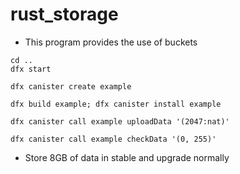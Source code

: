 # rust_storage

- This program provides the use of buckets
  
```
cd ..
dfx start

dfx canister create example

dfx build example; dfx canister install example

dfx canister call example uploadData '(2047:nat)'

dfx canister call example checkData '(0, 255)'
```


- Store 8GB of data in stable and upgrade normally